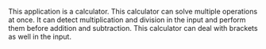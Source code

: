 This application is a calculator. This calculator can solve multiple operations at once. It can detect multiplication and division in the input and perform them before addition and subtraction. This calculator can deal with brackets as well in the input. 

